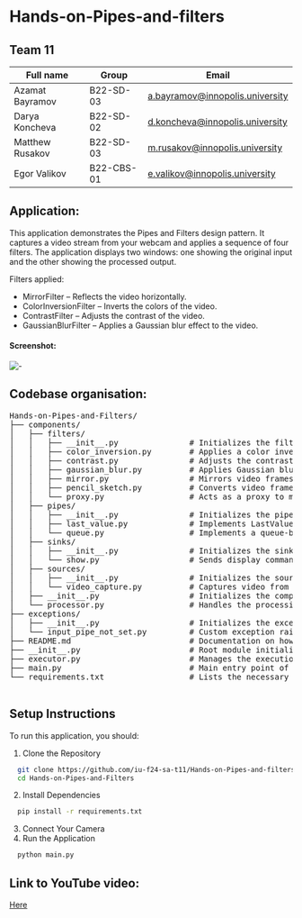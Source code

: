 # Hands-on-Pipes-and-filters

## Team 11
| Full name       | Group     | Email                           |
|-----------------|-----------|---------------------------------|
| Azamat Bayramov | B22-SD-03 | a.bayramov@innopolis.university |
| Darya Koncheva  | B22-SD-02 | d.koncheva@innopolis.university |
| Matthew Rusakov | B22-SD-03 | m.rusakov@innopolis.university  |
| Egor Valikov    | B22-CBS-01| e.valikov@innopolis.university  |

## Application:

This application demonstrates the Pipes and Filters design pattern. It captures a video stream from your webcam and applies a sequence of four filters. The application displays two windows: one showing the original input and the other showing the processed output.

Filters applied:
- MirrorFilter – Reflects the video horizontally.
- ColorInversionFilter – Inverts the colors of the video.
- ContrastFilter – Adjusts the contrast of the video.
- GaussianBlurFilter – Applies a Gaussian blur effect to the video.

#### Screenshot:
![-](https://github.com/iu-f24-sa-t11/Hands-on-Pipes-and-filters/tree/raw/main/raw/screenshot/photo_2024-10-04_00-06-30.jpg)

## Codebase organisation:
<pre>
Hands-on-Pipes-and-Filters/
├── components/
│   ├── filters/
│   │   ├── __init__.py               # Initializes the filters module, making filter classes accessible, defines the abstract `Filter` class
│   │   ├── color_inversion.py        # Applies a color inversion filter to a video stream
│   │   ├── contrast.py               # Adjusts the contrast of frames in a video stream
│   │   ├── gaussian_blur.py          # Applies Gaussian blur to video frames for smoothing
│   │   ├── mirror.py                 # Mirrors video frames horizontally
│   │   ├── pencil_sketch.py          # Converts video frames into a pencil sketch effect
│   │   └── proxy.py                  # Acts as a proxy to manage filters
│   ├── pipes/
│   │   ├── __init__.py               # Initializes the pipes module and defines an abstract Pipe class for handling the put and get operations in the pipeline
│   │   ├── last_value.py             # Implements LastValuePipe, an abstract pipe that holds and returns the last processed value
│   │   └── queue.py                  # Implements a queue-based pipeline that stores processed frames in a queue
│   ├── sinks/
│   │   ├── __init__.py               # Initializes the sinks module, defines the abstract Sink class
│   │   └── show.py                   # Sends display commands to the main thread for rendering video frames on the screen
│   ├── sources/
│   │   ├── __init__.py               # Initializes the sources module, defines the abstract base class `Source`
│   │   └── video_capture.py          # Captures video from a camera or a video file
│   ├── __init__.py                   # Initializes the components module
│   └── processor.py                  # Handles the processing of video frames through different components
├── exceptions/
│   ├── __init__.py                   # Initializes the exceptions module
│   └── input_pipe_not_set.py         # Custom exception raised when an input pipe is not configured
├── README.md                         # Documentation on how to set up and run the project
├── __init__.py                       # Root module initialization file
├── executor.py                       # Manages the execution and orchestration of filters, pipes, and sinks
├── main.py                           # Main entry point of the application; initializes components and starts the video processing
└── requirements.txt                  # Lists the necessary dependencies and Python packages to install

</pre>

## Setup Instructions 
To run this application, you should:
1. Clone the Repository
```bash
  git clone https://github.com/iu-f24-sa-t11/Hands-on-Pipes-and-filters.git
  cd Hands-on-Pipes-and-Filters
```
2. Install Dependencies
```bash
  pip install -r requirements.txt
```
3. Connect Your Camera
4. Run the Application
```bash
  python main.py
```

## Link to YouTube video:
[Here](https://youtu.be/13WoVu_w4Mc)
